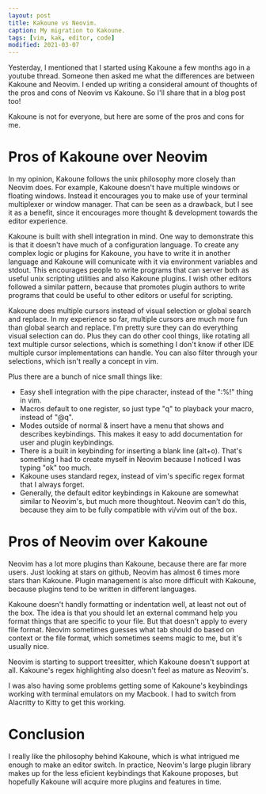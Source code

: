 ```yaml
---
layout: post
title: Kakoune vs Neovim.
caption: My migration to Kakoune.
tags: [vim, kak, editor, code]
modified: 2021-03-07
---
```


Yesterday, I mentioned that I started using Kakoune a few months ago in a
youtube thread. Someone then asked me what the differences are between Kakoune
and Neovim. I ended up writing a consideral amount of thoughts of the pros and
cons of Neovim vs Kakoune. So I'll share that in a blog post too!

Kakoune is not for everyone, but here are some of the pros and cons for me.

# Pros of Kakoune over Neovim
In my opinion, Kakoune follows the unix philosophy more closely than Neovim
does. For example, Kakoune doesn't have multiple windows or floating windows.
Instead it encourages you to make use of your terminal multiplexer or window
manager. That can be seen as a drawback, but I see it as a benefit, since it
encourages more thought & development towards the editor experience.

Kakoune is built with shell integration in mind. One way to demonstrate this is
that it doesn't have much of a configuration language. To create any complex
logic or plugins for Kakoune, you have to write it in another language and
Kakoune will comunicate with it via environment variables and stdout. This
encourages people to write programs that can server both as useful unix
scripting utilities and also Kakoune plugins. I wish other editors followed a
similar pattern, because that promotes plugin authors to write programs that
could be useful to other editors or useful for scripting.

Kakoune does multiple cursors instead of visual selection or global search and
replace. In my experience so far, multiple cursors are much more fun than
global search and replace. I'm pretty sure they can do everything visual
selection can do. Plus they can do other cool things, like rotating all text
multiple cursor selections, which is something I don't know if other IDE
multiple cursor implementations can handle. You can also filter through your
selections, which isn't really a concept in vim.

Plus there are a bunch of nice small things like:
- Easy shell integration with the pipe character, instead of the ":%!" thing in vim.
- Macros default to one register, so just type "q" to playback your macro, instead of "@q".
- Modes outside of normal & insert have a menu that shows and describes keybindings. This makes it easy to add documentation for user and plugin keybindings.
- There is a built in keybinding for inserting a blank line (alt+o). That's something I had to create myself in Neovim because I noticed I was typing "o<esc>k" too much.
- Kakoune uses standard regex, instead of vim's specific regex format that I always forget.
- Generally, the default editor keybindings in Kakoune are somewhat similar to Neovim's, but much more thoughtout. Neovim can't do this, because they aim to be fully compatible with vi/vim out of the box.

# Pros of Neovim over Kakoune
Neovim has a lot more plugins than Kakoune, because there are far more users.
Just looking at stars on github, Neovim has almost 6 times more stars than
Kakoune. Plugin management is also more difficult with Kakoune, because plugins
tend to be written in different languages.

Kakoune doesn't handly formatting or indentation well, at least not out of the
box. The idea is that you should let an external command help you format things
that are specific to your file. But that doesn't apply to every file format.
Neovim sometimes guesses what tab should do based on context or the file
format, which sometimes seems magic to me, but it's usually nice.

Neovim is starting to support treesitter, which Kakoune doesn't support at all.
Kakoune's regex highlighting also doesn't feel as mature as Neovim's.

I was also having some problems getting some of Kakoune's keybindings working
with terminal emulators on my Macbook. I had to switch from Alacritty to Kitty
to get this working.

# Conclusion
I really like the philosophy behind Kakoune, which is what intrigued me enough to make
an editor switch. In practice, Neovim's large plugin library makes up for the
less eficient keybindings that Kakoune proposes, but hopefully Kakoune will
acquire more plugins and features in time.
